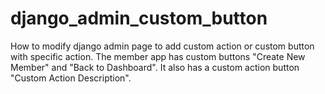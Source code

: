 # django_admin_custom_button
How to modify django admin page to add custom action or custom button with specific action.
The member app has custom buttons "Create New Member" and "Back to Dashboard". It also has a custom action button "Custom Action Description".
